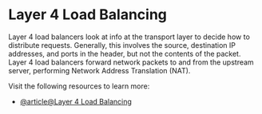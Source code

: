 # Layer 4 Load Balancing

Layer 4 load balancers look at info at the transport layer to decide how to distribute requests. Generally, this involves the source, destination IP addresses, and ports in the header, but not the contents of the packet. Layer 4 load balancers forward network packets to and from the upstream server, performing Network Address Translation (NAT).

Visit the following resources to learn more:

- [@article@Layer 4 Load Balancing](https://www.f5.com/glossary/layer-4-load-balancing)
